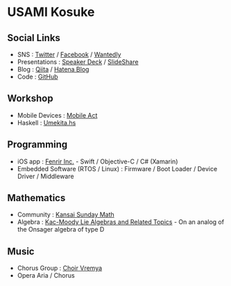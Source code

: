 # USAMI Kosuke

## Social Links

* SNS : [Twitter](https://twitter.com/usamik26) / [Facebook](https://www.facebook.com/kosuke.usami) / [Wantedly](https://www.wantedly.com/users/9122848)
* Presentations : [Speaker Deck](https://speakerdeck.com/usamik26) / [SlideShare](https://www.slideshare.net/kosukeusami)
* Blog : [Qiita](https://qiita.com/usamik26) / [Hatena Blog](http://usami-k.hatenablog.com)
* Code : [GitHub](https://github.com/usami-k)

## Workshop

* Mobile Devices : [Mobile Act](https://mobileact.connpass.com)
* Haskell : [Umekita.hs](https://umekitahs.connpass.com)

## Programming

* iOS app : [Fenrir Inc.](https://www.fenrir-inc.com/jp/business/) - Swift / Objective-C / C# (Xamarin)
* Embedded Software (RTOS / Linux) : Firmware / Boot Loader / Device Driver / Middleware

## Mathematics

* Community : [Kansai Sunday Math](https://kansai-sunday-math.connpass.com)
* Algebra : [Kac-Moody Lie Algebras and Related Topics](http://bookstore.ams.org/conm-343/) - On an analog of the Onsager algebra of type D

## Music

* Chorus Group : [Choir Vremya](http://chor-vremya.com)
* Opera Aria / Chorus

